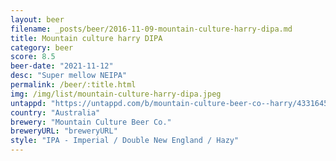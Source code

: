 ```yaml
---
layout: beer
filename: _posts/beer/2016-11-09-mountain-culture-harry-dipa.md
title: Mountain culture harry DIPA
category: beer
score: 8.5
beer-date: "2021-11-12"
desc: "Super mellow NEIPA"
permalink: /beer/:title.html
img: /img/list/mountain-culture-harry-dipa.jpeg
untappd: "https://untappd.com/b/mountain-culture-beer-co--harry/4331645"
country: "Australia"
brewery: "Mountain Culture Beer Co."
breweryURL: "breweryURL"
style: "IPA - Imperial / Double New England / Hazy"
---
```

